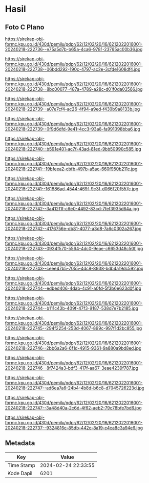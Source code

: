 # Hasil

## Foto C Plano

https://sirekap-obj-formc.kpu.go.id/430d/pemilu/pdpr/62/12/02/20/16/6212022016001-20240218-222736--e75a5d7b-b65a-4ca6-9781-23765ac00b36.jpg

https://sirekap-obj-formc.kpu.go.id/430d/pemilu/pdpr/62/12/02/20/16/6212022016001-20240218-222738--06bdd292-190c-4797-ac2e-3cfde1608df4.jpg

https://sirekap-obj-formc.kpu.go.id/430d/pemilu/pdpr/62/12/02/20/16/6212022016001-20240218-222738--8bc00077-487a-4789-a28c-d01f0da03566.jpg

https://sirekap-obj-formc.kpu.go.id/430d/pemilu/pdpr/62/12/02/20/16/6212022016001-20240218-222739--a07e7cf4-ac26-4f94-a9ed-f430b9a8133b.jpg

https://sirekap-obj-formc.kpu.go.id/430d/pemilu/pdpr/62/12/02/20/16/6212022016001-20240218-222739--0f9d6dfd-9e41-4cc3-93a8-fa991098bba6.jpg

https://sirekap-obj-formc.kpu.go.id/430d/pemilu/pdpr/62/12/02/20/16/6212022016001-20240218-222740--b591e401-ac7f-43ad-81ed-9bb50990c585.jpg

https://sirekap-obj-formc.kpu.go.id/430d/pemilu/pdpr/62/12/02/20/16/6212022016001-20240218-222741--19bfeea2-cbfb-497b-a5ac-660f950b211c.jpg

https://sirekap-obj-formc.kpu.go.id/430d/pemilu/pdpr/62/12/02/20/16/6212022016001-20240218-222741--161886ad-4544-469f-9c3f-d066f20f557c.jpg

https://sirekap-obj-formc.kpu.go.id/430d/pemilu/pdpr/62/12/02/20/16/6212022016001-20240218-222742--3a412f1f-c6e0-4492-83cd-7fef3935d64a.jpg

https://sirekap-obj-formc.kpu.go.id/430d/pemilu/pdpr/62/12/02/20/16/6212022016001-20240218-222742--4176756e-db81-4077-a3d8-7a6c0302a267.jpg

https://sirekap-obj-formc.kpu.go.id/430d/pemilu/pdpr/62/12/02/20/16/6212022016001-20240218-222743--0934f570-5564-4dc0-9eae-c6653d48c50f.jpg

https://sirekap-obj-formc.kpu.go.id/430d/pemilu/pdpr/62/12/02/20/16/6212022016001-20240218-222743--ceee47b5-7055-4dc8-8938-bdb4a19dc592.jpg

https://sirekap-obj-formc.kpu.go.id/430d/pemilu/pdpr/62/12/02/20/16/6212022016001-20240218-222744--edbed406-4dab-4c91-a0fd-5f3b6e623d0f.jpg

https://sirekap-obj-formc.kpu.go.id/430d/pemilu/pdpr/62/12/02/20/16/6212022016001-20240218-222744--b111c43b-409f-47f3-9187-538d7e7b2185.jpg

https://sirekap-obj-formc.kpu.go.id/430d/pemilu/pdpr/62/12/02/20/16/6212022016001-20240218-222745--294f2254-253d-4067-899c-997f1d2bc855.jpg

https://sirekap-obj-formc.kpu.go.id/430d/pemilu/pdpr/62/12/02/20/16/6212022016001-20240218-222746--2bb6a2a6-6f1d-4915-9361-9a880a9bd8ed.jpg

https://sirekap-obj-formc.kpu.go.id/430d/pemilu/pdpr/62/12/02/20/16/6212022016001-20240218-222746--8f7424a3-bdf3-417f-aa67-3eae4239f787.jpg

https://sirekap-obj-formc.kpu.go.id/430d/pemilu/pdpr/62/12/02/20/16/6212022016001-20240218-222747--ad6ea7a6-24b4-4b8d-b6c8-d7045726223d.jpg

https://sirekap-obj-formc.kpu.go.id/430d/pemilu/pdpr/62/12/02/20/16/6212022016001-20240218-222747--3a48d40a-2c6d-4f62-aeb2-79c78bfe7bd6.jpg

https://sirekap-obj-formc.kpu.go.id/430d/pemilu/pdpr/62/12/02/20/16/6212022016001-20240218-222737--9324816c-85db-442c-8a19-c4ca8c3a94e6.jpg


## Metadata

| Key        | Value               |
| ---------- | ------------------- |
| Time Stamp | 2024-02-24 22:33:55 |
| Kode Dapil | 6201                |



